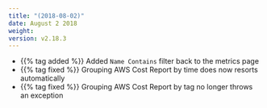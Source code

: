 ```yaml
---
title: "(2018-08-02)"
date: August 2 2018
weight:
version: v2.18.3
---
```


- {{% tag added %}}  Added `Name Contains` filter back to the metrics page
- {{% tag fixed %}}  Grouping AWS Cost Report by time does now resorts automatically
- {{% tag fixed %}}  Grouping AWS Cost Report by tag no longer throws an exception
